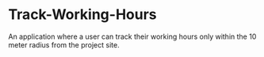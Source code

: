# Track-Working-Hours
An application where a user can track their working hours only within the 10 meter radius from the project site.
